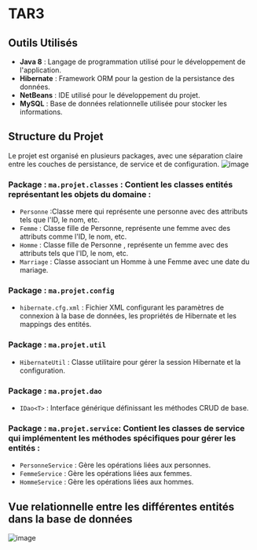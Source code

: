 # TAR3
 

## Outils Utilisés
- **Java 8** : Langage de programmation utilisé pour le développement de l'application.
- **Hibernate** : Framework ORM pour la gestion de la persistance des données.
- **NetBeans** : IDE utilisé pour le développement du projet.
- **MySQL** : Base de données relationnelle utilisée pour stocker les informations.


## Structure du Projet
Le projet est organisé en plusieurs packages, avec une séparation claire entre les couches de persistance, de service et de configuration.
![image](https://github.com/user-attachments/assets/0d8e4740-d60c-4c86-85e8-98dee34f113a)


### Package : `ma.projet.classes` : Contient les classes entités représentant les objets du domaine :
- `Personne` :Classe mere qui représente une personne avec des attributs tels que l'ID, le nom, etc.
- `Femme` : Classe fille de Personne, représente une femme avec des attributs comme l'ID, le nom, etc.
- `Homme` : Classe fille de Personne , représente un femme avec des attributs tels que l'ID, le nom, etc.
- `Marriage` : Classe associant un Homme à une Femme avec une date du mariage.

### Package : `ma.projet.config`
- `hibernate.cfg.xml` : Fichier XML configurant les paramètres de connexion à la base de données, les propriétés de Hibernate et les mappings des entités.

### Package : `ma.projet.util`
- `HibernateUtil` : Classe utilitaire pour gérer la session Hibernate et la configuration.

### Package : `ma.projet.dao`
- `IDao<T>` : Interface générique définissant les méthodes CRUD de base.

### Package : `ma.projet.service`: Contient les classes de service qui implémentent les méthodes spécifiques pour gérer les entités :
- `PersonneService` : Gère les opérations liées aux personnes.
- `FemmeService` : Gère les opérations liées aux femmes.
- `HommeService` : Gère les opérations liées aux hommes.

## Vue relationnelle entre les différentes entités dans la base de données
![image](https://github.com/user-attachments/assets/bce3bd0e-9f00-4833-8139-d400366b7d99)


